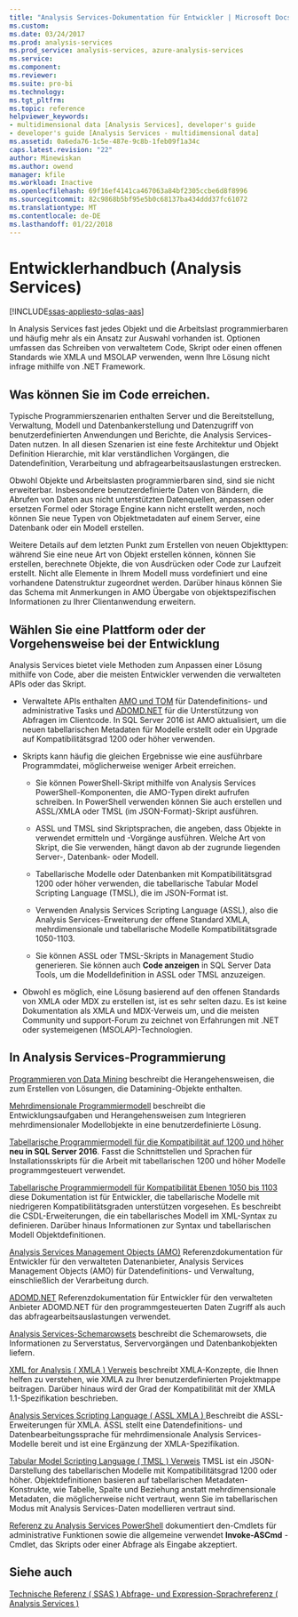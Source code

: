 ```yaml
---
title: "Analysis Services-Dokumentation für Entwickler | Microsoft Docs"
ms.custom: 
ms.date: 03/24/2017
ms.prod: analysis-services
ms.prod_service: analysis-services, azure-analysis-services
ms.service: 
ms.component: 
ms.reviewer: 
ms.suite: pro-bi
ms.technology: 
ms.tgt_pltfrm: 
ms.topic: reference
helpviewer_keywords:
- multidimensional data [Analysis Services], developer's guide
- developer's guide [Analysis Services - multidimensional data]
ms.assetid: 0a6eda76-1c5e-487e-9c8b-1feb09f1a34c
caps.latest.revision: "22"
author: Minewiskan
ms.author: owend
manager: kfile
ms.workload: Inactive
ms.openlocfilehash: 69f16ef4141ca467063a84bf2305ccbe6d8f8996
ms.sourcegitcommit: 82c9868b5bf95e5b0c68137ba434ddd37fc61072
ms.translationtype: MT
ms.contentlocale: de-DE
ms.lasthandoff: 01/22/2018
---
```

# <a name="analysis-services-developer-documentation"></a>Entwicklerhandbuch (Analysis Services)
[!INCLUDE[ssas-appliesto-sqlas-aas](../includes/ssas-appliesto-sqlas-aas.md)]

In Analysis Services fast jedes Objekt und die Arbeitslast programmierbaren und häufig mehr als ein Ansatz zur Auswahl vorhanden ist.  Optionen umfassen das Schreiben von verwaltetem Code, Skript oder einen offenen Standards wie XMLA und MSOLAP verwenden, wenn Ihre Lösung nicht infrage mithilfe von .NET Framework.

## <a name="what-you-can-accomplish-in-code"></a>Was können Sie im Code erreichen.
Typische Programmierszenarien enthalten Server und die Bereitstellung, Verwaltung, Modell und Datenbankerstellung und Datenzugriff von benutzerdefinierten Anwendungen und Berichte, die Analysis Services-Daten nutzen. In all diesen Szenarien ist eine feste Architektur und Objekt Definition Hierarchie, mit klar verständlichen Vorgängen, die Datendefinition, Verarbeitung und abfragearbeitsauslastungen erstrecken.

Obwohl Objekte und Arbeitslasten programmierbaren sind, sind sie nicht erweiterbar. Insbesondere benutzerdefinierte Daten von Bändern, die Abrufen von Daten aus nicht unterstützten Datenquellen, anpassen oder ersetzen Formel oder Storage Engine kann nicht erstellt werden, noch können Sie neue Typen von Objektmetadaten auf einem Server, eine Datenbank oder ein Modell erstellen.

Weitere Details auf dem letzten Punkt zum Erstellen von neuen Objekttypen: während Sie eine neue Art von Objekt erstellen können, können Sie erstellen, berechnete Objekte, die von Ausdrücken oder Code zur Laufzeit erstellt. Nicht alle Elemente in Ihrem Modell muss vordefiniert und eine vorhandene Datenstruktur zugeordnet werden. Darüber hinaus können Sie das Schema mit Anmerkungen in AMO Übergabe von objektspezifischen Informationen zu Ihrer Clientanwendung erweitern.

## <a name="choose-a-platform-or-approach-to-development"></a>Wählen Sie eine Plattform oder der Vorgehensweise bei der Entwicklung
Analysis Services bietet viele Methoden zum Anpassen einer Lösung mithilfe von Code, aber die meisten Entwickler verwenden die verwalteten APIs oder das Skript.

- Verwaltete APIs enthalten [AMO und TOM](http://msdn.microsoft.com/library/mt436122.aspx) für Datendefinitions- und administrative Tasks und [ADOMD.NET](http://msdn.microsoft.com/library/mt465769.aspx) für die Unterstützung von Abfragen im Clientcode. In SQL Server 2016 ist AMO aktualisiert, um die neuen tabellarischen Metadaten für Modelle erstellt oder ein Upgrade auf Kompatibilitätsgrad 1200 oder höher verwenden.

- Skripts kann häufig die gleichen Ergebnisse wie eine ausführbare Programmdatei, möglicherweise weniger Arbeit erreichen.

  - Sie können PowerShell-Skript mithilfe von Analysis Services PowerShell-Komponenten, die AMO-Typen direkt aufrufen schreiben. In PowerShell verwenden können Sie auch erstellen und ASSL/XMLA oder TMSL (im JSON-Format)-Skript ausführen.

  - ASSL und TMSL sind Skriptsprachen, die angeben, dass Objekte in verwendet ermitteln und -Vorgänge ausführen. Welche Art von Skript, die Sie verwenden, hängt davon ab der zugrunde liegenden Server-, Datenbank- oder Modell.

  - Tabellarische Modelle oder Datenbanken mit Kompatibilitätsgrad 1200 oder höher verwenden, die tabellarische Tabular Model Scripting Language (TMSL), die im JSON-Format ist.

  - Verwenden Analysis Services Scripting Language (ASSL), also die Analysis Services-Erweiterung der offene Standard XMLA, mehrdimensionale und tabellarische Modelle Kompatibilitätsgrade 1050-1103.

  - Sie können ASSL oder TMSL-Skripts in Management Studio generieren. Sie können auch **Code anzeigen** in SQL Server Data Tools, um die Modelldefinition in ASSL oder TMSL anzuzeigen.

- Obwohl es möglich, eine Lösung basierend auf den offenen Standards von XMLA oder MDX zu erstellen ist, ist es sehr selten dazu. Es ist keine Dokumentation als XMLA und MDX-Verweis um, und die meisten Community und support-Forum zu zeichnet von Erfahrungen mit .NET oder systemeigenen (MSOLAP)-Technologien.

## <a name="programming-in-analysis-services"></a>In Analysis Services-Programmierung
[Programmieren von Data Mining](../analysis-services/data-mining-programming.md) beschreibt die Herangehensweisen, die zum Erstellen von Lösungen, die Datamining-Objekte enthalten.

[Mehrdimensionale Programmiermodell](../analysis-services/multidimensional-models/multidimensional-model-programming.md) beschreibt die Entwicklungsaufgaben und Herangehensweisen zum Integrieren mehrdimensionaler Modellobjekte in eine benutzerdefinierte Lösung.

[Tabellarische Programmiermodell für die Kompatibilität auf 1200 und höher](../analysis-services/tabular-model-programming-compatibility-level-1200/tabular-model-programming-for-compatibility-level-1200.md)
**neu in SQL Server 2016**.  Fasst die Schnittstellen und Sprachen für Installationsskripts für die Arbeit mit tabellarischen 1200 und höher Modelle programmgesteuert verwendet.

[Tabellarische Programmiermodell für Kompatibilität Ebenen 1050 bis 1103](../analysis-services/tabular-model-programming-compatibility-levels-1050-1103/tabular-model-programming-for-compatibility-levels-1050-through-1103.md) diese Dokumentation ist für Entwickler, die tabellarische Modelle mit niedrigeren Kompatibilitätsgraden unterstützen vorgesehen. Es beschreibt die CSDL-Erweiterungen, die ein tabellarisches Modell im XML-Syntax zu definieren. Darüber hinaus Informationen zur Syntax und tabellarischen Modell Objektdefinitionen.

[Analysis Services Management Objects (AMO)](https://msdn.microsoft.com/library/mt436122.aspx) Referenzdokumentation für Entwickler für den verwalteten Datenanbieter, Analysis Services Management Objects (AMO) für Datendefinitions- und Verwaltung, einschließlich der Verarbeitung durch.

[ADOMD.NET](http://msdn.microsoft.com/library/mt465769.aspx) Referenzdokumentation für Entwickler für den verwalteten Anbieter ADOMD.NET für den programmgesteuerten Daten Zugriff als auch das abfragearbeitsauslastungen verwendet.

[Analysis Services-Schemarowsets](../analysis-services/schema-rowsets/analysis-services-schema-rowsets.md) beschreibt die Schemarowsets, die Informationen zu Serverstatus, Servervorgängen und Datenbankobjekten liefern.

[XML for Analysis &#40; XMLA &#41; Verweis](../analysis-services/xmla/xml-for-analysis-xmla-reference.md) beschreibt XMLA-Konzepte, die Ihnen helfen zu verstehen, wie XMLA zu Ihrer benutzerdefinierten Projektmappe beitragen. Darüber hinaus wird der Grad der Kompatibilität mit der XMLA 1.1-Spezifikation beschrieben.

[Analysis Services Scripting Language &#40; ASSL XMLA &#41; ](../analysis-services/scripting/analysis-services-scripting-language-assl-for-xmla.md) Beschreibt die ASSL-Erweiterungen für XMLA. ASSL stellt eine Datendefinitions- und Datenbearbeitungssprache für mehrdimensionale Analysis Services-Modelle bereit und ist eine Ergänzung der XMLA-Spezifikation.

[Tabular Model Scripting Language &#40; TMSL &#41; Verweis](../analysis-services/tabular-model-scripting-language-tmsl-reference.md) TMSL ist ein JSON-Darstellung des tabellarischen Modelle mit Kompatibilitätsgrad 1200 oder höher. Objektdefinitionen basieren auf tabellarischen Metadaten-Konstrukte, wie Tabelle, Spalte und Beziehung anstatt mehrdimensionale Metadaten, die möglicherweise nicht vertraut, wenn Sie im tabellarischen Modus mit Analysis Services-Daten modellieren vertraut sind.

[Referenz zu Analysis Services PowerShell](../analysis-services/powershell/analysis-services-powershell-reference.md) dokumentiert den-Cmdlets für administrative Funktionen sowie die allgemeine verwendet **Invoke-ASCmd** -Cmdlet, das Skripts oder einer Abfrage als Eingabe akzeptiert.

## <a name="see-also"></a>Siehe auch
[Technische Referenz &#40; SSAS &#41; ](../analysis-services/powershell/technical-reference-ssas.md) 
 [Abfrage- und Expression-Sprachreferenz &#40; Analysis Services &#41;](http://msdn.microsoft.com/library/gg492188.aspx)
